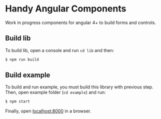 # Handy Angular Components

Work in progress components for angular 4+ to build forms and controls.

## Build lib

To build lib, open a console and run `cd lib` and then: 

```bash
$ npm run build
```

## Build example

To build and run example, you must build this library with previous step. Then, open example folder (`cd example`) and run: 

```bash
$ npm start
```

Finally, open [localhost:8000](http://localhost:8000) in a browser.